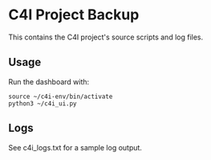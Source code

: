 # C4I Project Backup

This contains the C4I project's source scripts and log files.

## Usage
Run the dashboard with:
```
source ~/c4i-env/bin/activate
python3 ~/c4i_ui.py
```

## Logs
See c4i_logs.txt for a sample log output.
